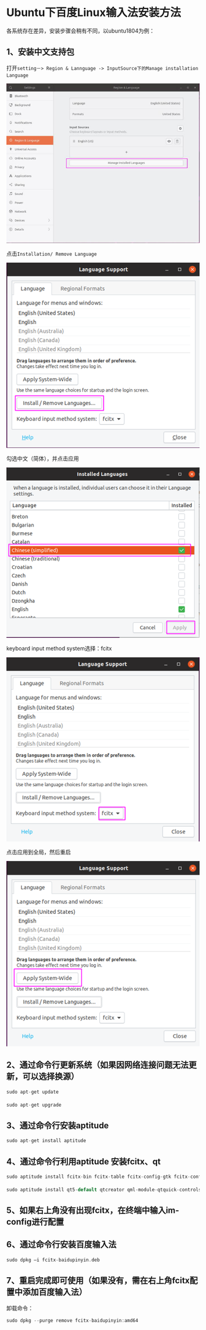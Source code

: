 # Ubuntu下百度Linux输入法安装方法

各系统存在差异，安装步骤会稍有不同，以ubuntu1804为例：

## 1、安装中文支持包

打开`setting－> Region & Lannguage -> InputSource下的Manage installation Language`

![img](https://raw.githubusercontent.com/kurisaW/picbed/main/img2023/202305072135491.jpg)

点击`Installation/ Remove Language`

![img](https://raw.githubusercontent.com/kurisaW/picbed/main/img2023/202305072136717.png)

勾选中文（简体），并点击应用

![img](https://raw.githubusercontent.com/kurisaW/picbed/main/img2023/202305072136471.png)

keyboard input method system选择：fcitx

![img](https://raw.githubusercontent.com/kurisaW/picbed/main/img2023/202305072136754.png)

点击应用到全局，然后重启

![img](https://raw.githubusercontent.com/kurisaW/picbed/main/img2023/202305072136427.png)

 ## 2、通过命令行更新系统（如果因网络连接问题无法更新，可以选择换源）

```c
sudo apt-get update

sudo apt-get upgrade
```

## 3、通过命令行安装aptitude 

```c
sudo apt-get install aptitude
```

## 4、通过命令行利用aptitude 安装fcitx、qt

```c
sudo aptitude install fcitx-bin fcitx-table fcitx-config-gtk fcitx-config-gtk2 fcitx-frontend-all

sudo aptitude install qt5-default qtcreator qml-module-qtquick-controls2
```

## 5、如果右上角没有出现fcitx，在终端中输入im-config进行配置

 ## 6、通过命令行安装百度输入法

```c
sudo dpkg –i fcitx-baidupinyin.deb
```

## 7、重启完成即可使用（如果没有，需在右上角fcitx配置中添加百度输入法）

卸载命令：

```c
sudo dpkg --purge remove fcitx-baidupinyin:amd64
```

